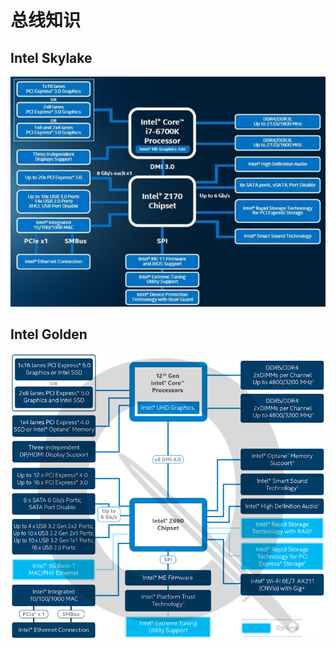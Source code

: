 # 总线知识

## Intel Skylake
![skylake](bus_skylake.jpeg "skylake")

## Intel Golden
![golden](bus_golden.png "golden")